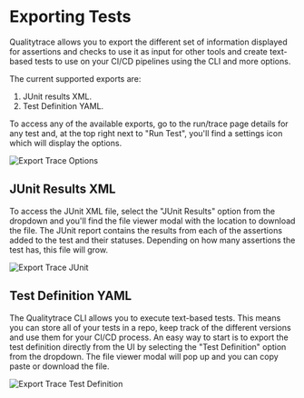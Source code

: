 # Exporting Tests

Qualitytrace allows you to export the different set of information displayed for assertions and checks to use it as input for other tools and create text-based tests to use on your CI/CD pipelines using the CLI and more options.

The current supported exports are:
1. JUnit results XML.
2. Test Definition YAML.

To access any of the available exports, go to the run/trace page details for any test and, at the top right next to "Run Test", you'll find a settings icon which will display the options.

![Export Trace Options](../img/export-trace-options-0.11.png)

## JUnit Results XML
To access the JUnit XML file, select the "JUnit Results" option from the dropdown and you'll find the file viewer modal with the location to download the file.
The JUnit report contains the results from each of the assertions added to the test and their statuses. Depending on how many assertions the test has, this file will grow.

![Export Trace JUnit](../img/exports-junit-0.11.png)

## Test Definition YAML
The Qualitytrace CLI allows you to execute text-based tests. This means you can store all of your tests in a repo, keep track of the different versions and use them for your CI/CD process.
An easy way to start is to export the test definition directly from the UI by selecting the "Test Definition" option from the dropdown.
The file viewer modal will pop up and you can copy paste or download the file.

![Export Trace Test Definition](../img/exports-test-definition-0.11.png)
